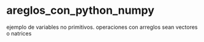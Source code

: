 # areglos_con_python_numpy
ejemplo de variables no primitivos. operaciones con arreglos sean vectores o natrices
